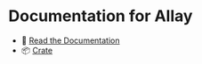 # Documentation for Allay

- 📖 [Read the Documentation](https://allay-mc.github.io/docs/)
- 📦 [Crate](https://crates.io/crates/allay)
